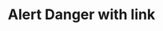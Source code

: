 ---
title: Alert Danger with link
category: Application
paid: true
isActive: true
ltr: {"react":{"jsxCss":[],"jsxTail":[{"code":"export default () => {\n    return (\n        <div className=\"max-w-5xl mx-auto px-4 md:px-8\">\n            <div className=\"flex justify-between p-4 rounded-md bg-red-50 border border-red-300\">\n                <div className=\"flex gap-3 sm:items-center\">\n                    <div>\n                        <svg xmlns=\"http://www.w3.org/2000/svg\" className=\"h-6 w-6 text-red-500\" fill=\"none\" viewBox=\"0 0 24 24\" stroke=\"currentColor\" strokeWidth={2}>\n                            <path strokeLinecap=\"round\" strokeLinejoin=\"round\" d=\"M10 14l2-2m0 0l2-2m-2 2l-2-2m2 2l2 2m7-2a9 9 0 11-18 0 9 9 0 0118 0z\" />\n                        </svg>\n                    </div>\n                    <p className=\"text-red-600 sm:text-sm\">\n                        There is no account associated with this email address. <a href=\"javascript:void(0)\" className=\"underline font-medium hover:text-red-700\">Sign up?</a>\n                    </p>\n                </div>\n            </div>\n        </div>\n    )\n}","label":"App.jsx"}]},"vue":{"vueTail":[],"vueCss":[]},"preview":"function  App() {\n    return (\n        <div className=\"max-w-5xl mx-auto mt-12 px-4 md:px-8\">\n            <div className=\"flex justify-between p-4 rounded-md bg-red-50 border border-red-300\">\n                <div className=\"flex gap-3 sm:items-center\">\n                    <div>\n                        <svg xmlns=\"http://www.w3.org/2000/svg\" className=\"h-6 w-6 text-red-500\" fill=\"none\" viewBox=\"0 0 24 24\" stroke=\"currentColor\" strokeWidth={2}>\n                            <path strokeLinecap=\"round\" strokeLinejoin=\"round\" d=\"M10 14l2-2m0 0l2-2m-2 2l-2-2m2 2l2 2m7-2a9 9 0 11-18 0 9 9 0 0118 0z\" />\n                        </svg>\n                    </div>\n                    <p className=\"text-red-600 sm:text-sm\">\n                        There is no account associated with this email address. <a href=\"javascript:void(0)\" className=\"underline font-medium hover:text-red-700\">Sign up?</a>\n                    </p>\n                </div>\n            </div>\n        </div>\n    )\n}"}
rtl: {"preview":"function App() {\n    return (\n        <div className=\"max-w-5xl mx-auto mt-12 px-4 md:px-8\">\n            <div className=\"flex justify-between p-4 rounded-md bg-red-50 border border-red-300\">\n                <div className=\"flex gap-3 sm:items-center\">\n                    <div>\n                        <svg xmlns=\"http://www.w3.org/2000/svg\" className=\"h-6 w-6 text-red-500\" fill=\"none\" viewBox=\"0 0 24 24\" stroke=\"currentColor\" strokeWidth={2}>\n                            <path strokeLinecap=\"round\" strokeLinejoin=\"round\" d=\"M10 14l2-2m0 0l2-2m-2 2l-2-2m2 2l2 2m7-2a9 9 0 11-18 0 9 9 0 0118 0z\" />\n                        </svg>\n                    </div>\n                    <p className=\"text-red-600 sm:text-sm\">\n                        لا يوجد حساب مرتبط بعنوان البريد الإلكتروني هذا. <a href=\"javascript:void(0)\" className=\"underline font-medium hover:text-red-700\">تسجيل الدخول؟</a>\n                    </p>\n                </div>\n            </div>\n        </div>\n    )\n}","vue":{"vueCss":[],"vueTail":[]},"react":{"jsxCss":[],"jsxTail":[{"code":"export default () => {\n    return (\n        <div className=\"max-w-5xl mx-auto px-4 md:px-8\">\n            <div className=\"flex justify-between p-4 rounded-md bg-red-50 border border-red-300\">\n                <div className=\"flex gap-3 sm:items-center\">\n                    <div>\n                        <svg xmlns=\"http://www.w3.org/2000/svg\" className=\"h-6 w-6 text-red-500\" fill=\"none\" viewBox=\"0 0 24 24\" stroke=\"currentColor\" strokeWidth={2}>\n                            <path strokeLinecap=\"round\" strokeLinejoin=\"round\" d=\"M10 14l2-2m0 0l2-2m-2 2l-2-2m2 2l2 2m7-2a9 9 0 11-18 0 9 9 0 0118 0z\" />\n                        </svg>\n                    </div>\n                    <p className=\"text-red-600 sm:text-sm\">\n                        لا يوجد حساب مرتبط بعنوان البريد الإلكتروني هذا. <a href=\"javascript:void(0)\" className=\"underline font-medium hover:text-red-700\">تسجيل الدخول؟</a>\n                    </p>\n                </div>\n            </div>\n        </div>\n    )\n}","label":"App.jsx"}]}}
slug: /alerts
id: 3b8799db-6c4f-49e6-baa5-e6aaeb7bc81e
created_at: 1668364817179
---